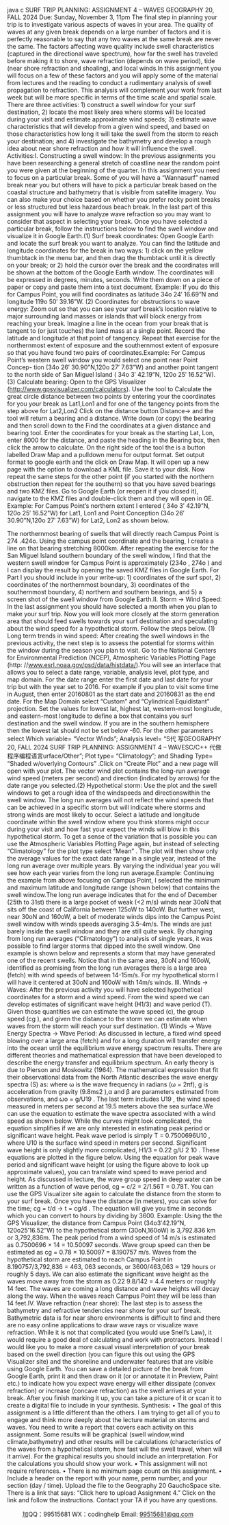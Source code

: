 java c
SURF TRIP PLANNING: 
ASSIGNMENT 4 – WAVES 
GEOGRAPHY   20,   FALL   2024
Due:    Sunday, November 3, 11pm The   final   step   in   planning   your   trip   is   to   investigate   various   aspects   of   waves   in   your   area.    The   quality   of   waves   at   any   given   break   depends   on   a   large   number   of   factors   and   it   is   perfectly   reasonable   to   say   that   any   two   waves   at   the   same   break   are   never   the   same.    The   factors   affecting   wave   quality   include   swell   characteristics      (captured   in   the directional   wave   spectrum),   how   far   the   swell   has   traveled   before   making   it   to   shore,   wave   refraction   (depends   on   wave period),   tide   (near   shore   refraction   and   shoaling),   and   local   winds.In this   assignment you will focus on   a   few   of these   factors   and   you   will   apply   some   of the   material   from   lectures   and   the   reading   to   conduct   a   rudimentary   analysis   of swell   propagation   to   refraction.    This   analysis   will   complement   your   work   from   last   week   but   will   be   more   specific   in   terms   of   the   time   scale   and   spatial   scale.    There   are   three   activities:    1)   construct   a   swell   window   for   your   surf destination,   2)   locate   the   most   likely   area   where   storms   will   be   located   during   your visit   and estimate   approximate wind   speeds;   3) estimate   wave   characteristics   that   will   develop   from   a   given   wind   speed,   and   based   on those   characteristics   how   long   it will take the   swell   from   the   storm   to   reach   your   destination;   and   4) investigate the bathymetry   and develop   a   rough   idea   about   near   shore   refraction   and   how   it   will   influence   the   swell.
Activities:I. Constructing a swell window:    In   the   previous   assignments   you   have   been   researching   a   general   stretch   of   coastline   near   the   random   point   you   were   given   at   the   beginning   of   the   quarter.      In   this   assignment   you   need   to   focus   on   a particular break.    Some of you will have   a    “Wannasurf” named break near   you   but   others   will   have   to   pick   a   particular   break   based   on   the   coastal   structure   and   bathymetry   that   is   visible   from   satellite   imagery.    You   can   also   make   your   choice   based   on   whether   you   prefer   rocky   point   breaks   or   less   structured   but   less   hazardous   beach   break.    In   the   last   part   of this   assignment   you   will   have   to   analyze   wave   refraction   so   you   may   want   to   consider   that   aspect   in   selecting your   break.      Once   you   have   selected   a   particular   break,   follow   the   instructions   below   to   find   the   swell   window   and   visualize   it   in   Google   Earth.(1) Surf break coordinates:    Open   Google   Earth   and   locate   the   surf break   you   want   to   analyze.    You   can   find   the latitude and longitude coordinates for   the   break   in   two   ways:    1)   click on   the   yellow   thumbtack   in   the   menu   bar,   and   then   drag   the   thumbtack   until   it   is   directly   on   your   break;   or   2)   hold   the   cursor   over   the   break   and   the coordinates will be shown at the   bottom   of the   Google   Earth   window.    The coordinates will   be   expressed   in   degrees,   minutes,   seconds.   Write them   down on   a piece of paper   or   copy   and   paste   them   into   a   text   document.
Example:   If   you   do   this   for   Campus   Point,   you   will   find   coordinates   as   latitude   34o   24′ 16.69”N   and   longitude 119o   50′ 39.16”W.
(2) Coordinates for obstructions to wave energy:    Zoom   out   so   that   you   can   see   your   surf break’s   location   relative to major   surrounding land masses   or   islands   that   will   block   energy   from   reaching   your   break.    Imagine   a   line   in   the   ocean   from   your   break   that   is   tangent   to   (or   just   touches)   the   land   mass   at   a   single   point.    Record the   latitude   and   longitude   at   that   point   of   tangency.      Repeat   that   exercise   for   the   northernmost   extent   of   exposure   and   the   southernmost   extent   of   exposure   so   that   you   have   found   two   pairs   of   coordinates.Example:         For      Campus      Point’s      western      swell      window      you      would      select      one      point      near      Point         Concep-   tion      (34o   26′ 30.90”N,120o   27′ 7.63”W)    and      another      point      tangent      to      the      north      side      of      San      Miguel      Island      (   34o   3′ 42.19”N,   120o   25′ 16.52”W).
(3) Calculate bearing:   Open to the   GPS    Visualizer (http://www.gpsvisualizer.com/calculators).   Use the   tool to Calculate the great circle distance between two points by entering your the   coordinates   for   you   your   break   as Lat1,Lon1 and   for   one   of the   tangency   points   from   the   step   above   for Lat2,Lon2 Click   on the   distance   button   Distance->   and   the   tool   will   return   a   bearing   and   a   distance.    Write   down    (or   copy)   the   bearing   and   then   scroll   down   to   the Find the coordinates at a given distance and bearing tool.   Enter   the   coordinates   for   your   break   as   the   starting   Lat,   Lon,   enter   8000   for   the   distance,   and   paste   the   heading   in the   Bearing box, then   click the   arrow to   calculate.    On the   right   side   of the   tool   the   is   a   button   labelled Draw Map and   a   pulldown   menu   for output format.    Set   output   format   to   google   earth   and   the   click   on Draw Map.   It   will   open   up   a   new   page   with   the   option   to   download   a   KML   file.      Save   it   to   your   disk.   Now   repeat   the   same   steps   for   the   other   point   (if you   started   with   the   northern   obstruction   then   repeat   for   the   southern)   so   that   you   have   saved   bearings   and   two   KMZ   files.    Go   to   Google   Earth   (or   reopen   it   if   you   closed   it),   navigate to   the   KMZ   files   and   double-click   them   and   they   will   open   in   GE.
Example:   For   Campus   Point’s   northern   extent   I   entered   (   34o   3′ 42.19”N,   120o   25′ 16.52”W)   for   Lat1,   Lon1   and Point   Conception   (34o   26′   30.90”N,120o   27′   7.63”W)   for   Lat2,   Lon2   as   shown   below.

The   northernmost   bearing   of   swells   that   will   directly   reach   Campus   Point   is   274   .424o.    Using   the   campus   point coordinate   and   the   bearing,   I   create   a   line   on   that   bearing   stretching   8000km.
After   repeating   the   exercise   for   the   San   Miguel   Island   southern   boundary   of the   swell   window,   I   find   that   the   western   swell   window   for   Campus   Point   is   approximately   (234o   ,   274o   )   and   I   can   display   the   result   by   opening the   saved   KMZ   files   in   Google   Earth.
For   Part   I   you   should   include   in   your   write-up:    1)   coordinates   of   the   surf   spot,    2)   coordinates   of   the   northernmost   boundary,   3)   coordinates   of   the   southernmost   boundary,   4)   northern   and   southern   bearings,   and   5)   a   screen   shot   of the   swell   window   from   Google   Earth.II. Storm → Wind Speed:   In   the   last   assignment   you   should   have   selected   a   month   when   you   plan   to   make   your   surf trip.   Now you will look more closely   at   the   storm   generation   area   that   should   feed   swells   towards   your   surf destination   and   speculating   about   the   wind   speed   for   a   hypothetical   storm.   Follow   the   steps   below.
(1) Long term trends    in wind    speed:      After   creating   the   swell   windows   in   the   previous   activity,   the   next   step   is   to   assess   the   potential   for   storms   within   the   window   during   the   season   you   plan   to   visit.       Go    to the   National      Centers   for   Environmental   Prediction    (NCEP),   Atmospheric   Variables   Plotting   Page    (http: //www.esrl.noaa.gov/psd/data/histdata/).You   will   see   an   interface   that   allows   you   to   select   a   date   range,   variable,   analysis   level,   plot   type,   and   map domain.   For   the   date   range   enter   the   first   date   and   last   date   for   your   trip   but   with   the   year   set   to   2016.   For   example   if you   plan   to   visit   some   time   in   August,   then   enter   20160801   as   the   start   date   and   20160831   as   the end   date.    For   the Map Domain select    “Custom”   and    “Cylindrical   Equidistant”   projection.    Set   the   values   for   lowest   lat,   highest   lat,   western-most   longitude,   and   eastern-most   longitude   to   define   a   box   that   contains   you   surf   destination   and   the   swell   window.    If you   are   in   the   southern   hemisphere   then   the   lowest   lat   should   not   be   set   below   -60.      For   the   other   parameters   select Which variable=   “Vector   Winds”; Analysis level=   “S代 写GEOGRAPHY 20, FALL 2024 SURF TRIP PLANNING: ASSIGNMENT 4 – WAVESC/C++
代做程序编程语言urface/Other”; Plot type=   “Climatology”;   and Shading Type=   “Shaded w/overlying   Contours”   .Click on   “Create Plot” and a new page   will   open   with   your   plot.    The vector wind   plot   contains the   long-run   	average   wind   speed   (meters   per   second)   and   direction   (indicated   by   arrows)   for   the   date   range   you   selected.(2) Hypothetical storm:   Use   the   plot   and   the   swell   windows   to   get   a   rough   idea   of   the   windspeeds   and   directionswithin   the   swell   window.      The   long   run   averages   will   not   reflect   the   wind   speeds   that   can   be   achieved   in   a specific   storm   but   will   indicate   where   storms   and   strong   winds   are   most   likely   to   occur.   Select   a   latitude   and   longitude   coordinate   within   the   swell   window   where   you   think   storms   might   occur   during   your   visit   and   how   fast your expect the winds   will   blow   in   this   hypothetical   storm.    To get   a   sense   of the   variation   that   is   possible   you can use the Atmospheric Variables Plotting   Page   again,   but   instead   of selecting   “Climatology”   for   the   plot   type   select   “Mean”   .   The   plot   will   then   show   only   the   average   values   for   the   exact   date   range   in   a   single   year,   instead   of the   long   run   average   over   multiple   years.   By   varying   the   individual   year   you   will   see   how   each   year varies   from   the   long   run   average.Example: Continuing the example from above focusing on Campus Point, I selected the minimum and maximum latitude and longitude range (shown below) that contains the swell window.The long run average indicates that for the end of December (25th to 31st) there is a large pocket of weak (<2 m/s) winds near 30oN that sits off the coast of California between 125oW to 140oW. But further west, near 30oN and 160oW,   a   belt   of   moderate   winds   dips   into   the   Campus   Point   swell   window   with   winds   speeds   averaging   3.5-4m/s.   The   winds   are just   barely   inside   the   swell   window   and   they   are   still   quite   weak. By   changing   from   long   run   averages   (“Climatology”)   to   analysis   of single   years,   it   was   possible   to   find   larger   storms         that   dipped   into   the   swell   window.   One   example   is   shown   below   and   represents   a   storm   that   may   have   generated   one   of   the   recent   swells.   Notice   that   in   the   same   area,   30oN   and   160oW,   identified   as   promising   from   the   long   run averages   there   is   a   large   area   (fetch)   with   wind   speeds   of   between   14-15m/s.   For   my   hypothetical   storm   I   will   have   it centered   at   30oN   and   160oW   with   14m/s   winds. 
III. Winds → Waves:    After   the   previous    activity   you   will   have   selected   hypothetical   coordinates   for   a   storm   and   a   wind   speed.    From   the   wind   speed   we   can   develop   estimates   of   significant   wave   height      (H1/3)   and   wave   period      (T).   Given   those   quantities   we   can   estimate   the   wave   speed   (c),   the   group   speed   (cg   ),   and   given   the   distance   to   the   storm   we   can   estimate   when   waves   from   the   storm   will   reach   your   surf destination.
(1) Winds → Wave Energy Spectra → Wave Period:    As   discussed   in   lecture,   a   fixed   wind   speed   blowing   over   a   large   area   (fetch)   and   for   a   long   duration   will   transfer   energy   into   the   ocean   until   the   equilibrium   wave   energy   spectrum   results.    There   are   different   theories   and   mathematical   expression   that   have   been   developed   to   describe   the   energy   transfer   and   equilibrium   spectrum.    An   early   theory   is   due   to   Pierson   and   Moskowitz (1964). The   mathematical   expression   that   fit   their   observational   data   from   the   North   Atlantic   describes   the   wave   energy   spectra   (S)   as: 
where   ω   is   the   wave   frequency   in   radians      (ω    =   2πf),   g   is   acceleration   from   gravity      (9.8ms2   ),α   and   β    are parameters   estimated   from   observations, and ωo    = g/U19   .    The   last   term   includes   U19   , the   wind   speed   measured in   meters   per   second   at   19.5   meters   above   the   sea   surface.We   can   use   the   equation   to   estimate   the   wave   spectra   associated   with   a   wind   speed   as   shown   below. While   the   curves   might   look   complicated,   the   equation   simplifies   if we   are   only   interested   in   estimating   peak   period   or   significant   wave   height.    Peak   wave   period   is   simply   T   =   0.7500696U10   ,   where   U10      is   the   surface   wind speed   in   meters   per   second.   Significant   wave   height   is   only   slightly   more   complicated,   H1/3    = 0.22 g/U 2 10 .   These equations   are   plotted   in   the   figure   below. Using   the   equation   for   peak   wave   period   and   significant   wave   height   (or   using   the   figure   above   to   look   up approximate   values),   you   can   translate   wind   speed   to   wave   period   and   height.      As   discussed   in   lecture,   the wave   group   speed   in   deep   water   can   be   written   as   a   function   of   wave   period,   cg      = c/2 = 2/1.56T   =   0.78T.    You can   use   the   GPS      Visualizer      site   again   to   calculate   the   distance   from   the   storm   to   your   surf   break.    Once   you have   the   distance   (in   meters),   you   can   solve   for   the   time;   cg      = t/d   →   t   = cg/d   .    The   equation   will   give   you   time in   seconds   which   you   can   convert   to   hours   by   dividing   by   3600.
Example: Using the the GPS Visualizer, the distance from Campus Point (34o3′42.19”N, 120o25′16.52”W) to the hypothetical storm (30oN,160oW) is 3,792.836 km or 3,792,836m. The peak period from a wind speed of 14 m/s is estimated as 0.7500696 × 14 = 10.50097 seconds. Wave group speed can then be estimated as cg = 0.78 × 10.50097 = 8.190757 m/s. Waves from the hypothetical storm are estimated to reach Campus Point in 8.190757/3,792,836   = 463, 063 seconds, or 3600/463,063 ≈ 129 hours or roughly 5 days.
We can also estimate the significant wave height as the waves move away from the storm as 0.22 9.8/142 = 4.4 meters or roughly 14 feet. The waves are coming a long distance and wave heights will decay along the way. When the waves reach Campus Point they will be less than 14 feet.IV. Wave refraction (near shore):    The   last   step   is   to   assess   the   bathymetry   and   refractive   tendencies   near   shore   for your   surf   break.         Bathymetric   data   is   for   near   shore   environments   is   difficult   to   find   and   there   are   no   easy   online   applications   to   draw   wave   rays   or   visualize   wave   refraction.    While   it   is   not   that   complicated   (you   would   use   Snell’s   Law),   it   would   require   a   good   deal   of calculating   and   work   with   protractors.   Instead   I   would   like   you   to   make   a   more   casual   visual   interpretation   of   your   break   based   on   the   swell   direction   (you   can   figure   this   out   using   the      GPS      Visualizer site)   and   the   shoreline   and   underwater   features   that   are   visible   using   Google   Earth.    You   can   save   a   detailed   picture   of the   break   from   Google   Earth,   print   it   and   then   draw   on   it   (or   or   annotate   it   in   Preview,   Paint   etc.)   to   indicate   how   you   expect   wave   energy   will   either   dissipate   (convex   refraction)   or   increase   (concave   refraction)   as   the   swell   arrives   at   your   break.   After   you   finish   marking   it   up,   you   can   take   a   picture   of it   or   scan   it   to   create   a   digital   file   to   include   in   your   synthesis.
Synthesis:
•   The   goal   of   this   assignment   is   a   little   different   than   the   others.    I   am   trying   to   get   all   of   you   to   engage   and   think   more   deeply   about   the   lecture   material   on   storms   and   waves.    You   need   to   write   a   report   that   covers   each   activity   on   this   assignment.   Some   results   will   be   graphical   (swell   window,wind   climate,bathymetry)   and   other results will be calculations   (characteristics of the waves from   a hypothetical   storm,   how   fast   will   the   swell   travel, when will it arrive).    For the graphical   results you   should   include   an   interpretation.    For the   calculations   you   should   show   your   work.
•   This   assignment   will   not   require   references.
•   There   is   no   minimum   page   count   on   this   assignment.
•   Include   a   header   on   the   report   with   your   name,   perm   number,   and   your   section   (day   /   time).   Upload   the   file   to   the   Geography   20   GauchoSpace   site.   There   is   a   link   that   says:    “Click   here   to   upload   Assignment   4.”   Click on   the   link   and   follow   the   instructions.   Contact   your   TA   if you   have   any   questions.

         
加QQ：99515681  WX：codinghelp  Email: 99515681@qq.com
